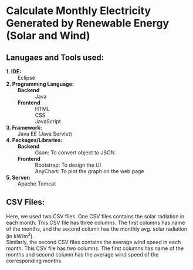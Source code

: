   # Calculate Monthly Electricity Generated by Renewable Energy (Solar and Wind) 

  ## Lanugaes and Tools used:
  **1.	IDE:** <br>
  &nbsp; &nbsp; &nbsp; &nbsp; Eclipse <br>
  **2.	Programming Language:** <br>
&nbsp; &nbsp; &nbsp; &nbsp; **Backend** <br>
&nbsp; &nbsp; &nbsp; &nbsp; &nbsp; &nbsp; &nbsp; &nbsp; &nbsp; &nbsp; Java <br>
&nbsp; &nbsp; &nbsp; &nbsp; **Frontend** <br>
&nbsp; &nbsp; &nbsp; &nbsp; &nbsp; &nbsp; &nbsp; &nbsp; &nbsp; &nbsp; HTML <br>
&nbsp; &nbsp; &nbsp; &nbsp; &nbsp; &nbsp; &nbsp; &nbsp; &nbsp; &nbsp; CSS <br>
&nbsp; &nbsp; &nbsp; &nbsp; &nbsp; &nbsp; &nbsp; &nbsp; &nbsp; &nbsp; JavaScript <br>
**3.	Framework:** <br>
&nbsp; &nbsp; &nbsp; &nbsp; Java EE (Java Servlet) <bR>
**4.	Packages/Libraries:** <br>
&nbsp; &nbsp; &nbsp; &nbsp; **Backend** <br>
&nbsp; &nbsp; &nbsp; &nbsp; &nbsp; &nbsp; &nbsp; &nbsp; &nbsp; &nbsp; Gson: To convert object to JSON <br>
&nbsp; &nbsp; &nbsp; &nbsp; **Frontend** <br>
&nbsp; &nbsp; &nbsp; &nbsp; &nbsp; &nbsp; &nbsp; &nbsp; &nbsp; &nbsp; Bootstrap: To design the UI <br>
&nbsp; &nbsp; &nbsp; &nbsp; &nbsp; &nbsp; &nbsp; &nbsp; &nbsp; &nbsp; AnyChart: To plot the graph on the web page <br>
**5.	Server:** <br>
&nbsp; &nbsp; &nbsp; &nbsp; Apache Tomcat


## CSV Files: 
Here, we used two CSV files. One CSV files contains the solar radiation in each month. This CSV file has three columns. The first columns has name of the months, and the second column has the monthly avg. solar radiation (in kW/m<sup>2</sup>). <br>
Similarly, the second CSV files contains the average wind speed in each month. This CSV file has two columns. The first columns has name of the months and second column has the average wind speed of the corresponding months.
